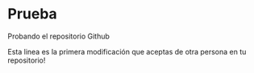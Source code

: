 # Prueba
Probando el repositorio Github

Esta linea es la primera modificación que aceptas de otra persona en tu repositorio!
